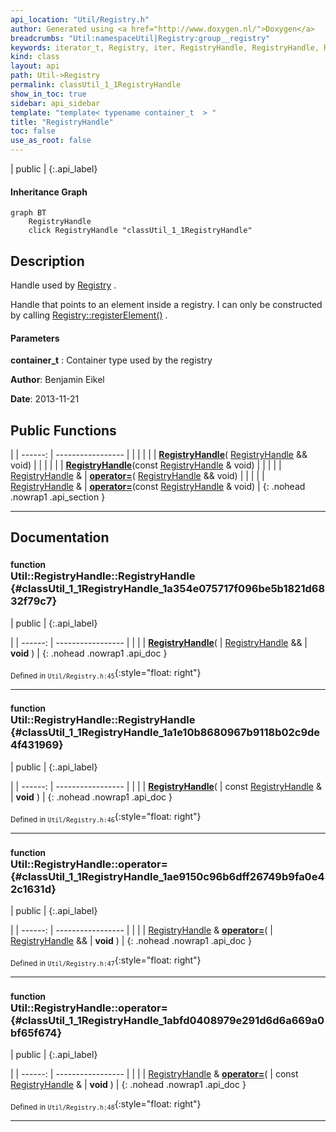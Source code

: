 ```yaml
---
api_location: "Util/Registry.h"
author: Generated using <a href="http://www.doxygen.nl/">Doxygen</a>
breadcrumbs: "Util:namespaceUtil|Registry:group__registry"
keywords: iterator_t, Registry, iter, RegistryHandle, RegistryHandle, RegistryHandle
kind: class
layout: api
path: Util->Registry
permalink: classUtil_1_1RegistryHandle
show_in_toc: true
sidebar: api_sidebar
template: "template< typename container_t  > "
title: "RegistryHandle"
toc: false
use_as_root: false
---
```


| public |
{:.api_label}

#### Inheritance Graph

```mermaid
graph BT
	RegistryHandle
	click RegistryHandle "classUtil_1_1RegistryHandle"
```

## Description

Handle used by [Registry](classUtil_1_1Registry) .

Handle that points to an element inside a registry. I can only be constructed by calling [Registry::registerElement()](classUtil_1_1Registry#classUtil_1_1Registry_1a7c8b60c8169ba956333e8767611130ea) .


#### Parameters
**container_t**
:  Container type used by the registry





**Author**: Benjamin Eikel



**Date**: 2013-11-21





## Public Functions

|
| ------: | ----------------- |
|  | |
|  | **[RegistryHandle](#classUtil_1_1RegistryHandle_1a354e075717f096be5b1821d6832f79c7)**( [RegistryHandle](classUtil_1_1RegistryHandle) && void) |
|  | |
|  | **[RegistryHandle](#classUtil_1_1RegistryHandle_1a1e10b8680967b9118b02c9de4f431969)**(const [RegistryHandle](classUtil_1_1RegistryHandle) & void) |
|  | |
| [RegistryHandle](classUtil_1_1RegistryHandle) & | **[operator=](#classUtil_1_1RegistryHandle_1ae9150c96b6dff26749b9fa0e42c1631d)**( [RegistryHandle](classUtil_1_1RegistryHandle) && void) |
|  | |
| [RegistryHandle](classUtil_1_1RegistryHandle) & | **[operator=](#classUtil_1_1RegistryHandle_1abfd0408979e291d6d6a669a0bf65f674)**(const [RegistryHandle](classUtil_1_1RegistryHandle) & void) |
{: .nohead .nowrap1 .api_section }


-------------------------------------------------------------------

## Documentation

### <small>function</small><br/> Util::RegistryHandle::RegistryHandle {#classUtil_1_1RegistryHandle_1a354e075717f096be5b1821d6832f79c7}

| public |
{:.api_label}

|
| ------: | ----------------- |
|  |
|  **[RegistryHandle](#classUtil_1_1RegistryHandle_1a354e075717f096be5b1821d6832f79c7)**( |  [RegistryHandle](classUtil_1_1RegistryHandle) && | **void** ) |
{: .nohead .nowrap1 .api_doc }





<sub>Defined in `Util/Registry.h:45`</sub>{:style="float: right"}

-------------------------------------------------------------------

### <small>function</small><br/> Util::RegistryHandle::RegistryHandle {#classUtil_1_1RegistryHandle_1a1e10b8680967b9118b02c9de4f431969}

| public |
{:.api_label}

|
| ------: | ----------------- |
|  |
|  **[RegistryHandle](#classUtil_1_1RegistryHandle_1a1e10b8680967b9118b02c9de4f431969)**( | const [RegistryHandle](classUtil_1_1RegistryHandle) & | **void** ) |
{: .nohead .nowrap1 .api_doc }





<sub>Defined in `Util/Registry.h:46`</sub>{:style="float: right"}

-------------------------------------------------------------------

### <small>function</small><br/> Util::RegistryHandle::operator= {#classUtil_1_1RegistryHandle_1ae9150c96b6dff26749b9fa0e42c1631d}

| public |
{:.api_label}

|
| ------: | ----------------- |
|  |
| [RegistryHandle](classUtil_1_1RegistryHandle) & **[operator=](#classUtil_1_1RegistryHandle_1ae9150c96b6dff26749b9fa0e42c1631d)**( |  [RegistryHandle](classUtil_1_1RegistryHandle) && | **void** ) |
{: .nohead .nowrap1 .api_doc }





<sub>Defined in `Util/Registry.h:47`</sub>{:style="float: right"}

-------------------------------------------------------------------

### <small>function</small><br/> Util::RegistryHandle::operator= {#classUtil_1_1RegistryHandle_1abfd0408979e291d6d6a669a0bf65f674}

| public |
{:.api_label}

|
| ------: | ----------------- |
|  |
| [RegistryHandle](classUtil_1_1RegistryHandle) & **[operator=](#classUtil_1_1RegistryHandle_1abfd0408979e291d6d6a669a0bf65f674)**( | const [RegistryHandle](classUtil_1_1RegistryHandle) & | **void** ) |
{: .nohead .nowrap1 .api_doc }





<sub>Defined in `Util/Registry.h:48`</sub>{:style="float: right"}

-------------------------------------------------------------------

